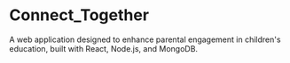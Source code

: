 # Connect_Together
A web application designed to enhance parental engagement in children's education, built with React, Node.js, and MongoDB.
